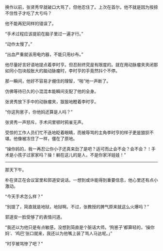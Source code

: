 换作以前，张贤秀早就破口大骂了，但他忍住了。上次在首尔，他不就是因为按捺不住性子才吃了大亏吗？

他不能再犯同样的错误了。

“手术过程应该提前在脑子里过一遍才行。”

“动作太慢了。”

“出血严重就该用电灼器，不能只用纱布。”

他尽量好言好语地提点着李时亨。但忍耐终究是有限度的。就在用动脉瘤夹夹闭那如同小包块般胀大的脑动脉瘤时，李时亨的手竟然抖个不停。

那一瞬间，他好不容易才绷住的理智，“啪”地一声断了。

仿佛等待已久的小混混本能瞬间支配了他的全身。

张贤秀放下手中的动脉瘤夹，狠狠地瞪着李时亨。

“你这狗崽子，你他妈还算是人吗？”

张贤秀一声怒斥，手术间里顿时鸦雀无声。

受惊的工作人员们忙不迭地眨着眼睛，而被辱骂的主角李时亨的样子更是狼狈不堪。他像被冻住了一样，僵在了原地。

“操你妈的，我一再忍让你小子还真来劲了是吧？适可而止会不会？会不会？！手术是小孩子过家家吗？操！躺在这儿的是人，不是你家洋娃娃！”

***

那天下午。

朴在贤正在会议室里和郭道安说话。一想到或许能得到重要信息，他心里还有点小激动。

“今天手术怎么样？”

“别提了，简直就是地狱，地狱啊。不过，张教授的脾气原来就这么火爆吗？”

郭道安一脸受够了的表情问道。

“我还以为他只是有点敏感，没想到简直是个脏话大师。‘狗崽子’都算轻的，‘操你妈’、‘鸡巴’张口就来，我还以为他嘴上装了骂人马达呢。」”

“时亨被骂惨了吧？”